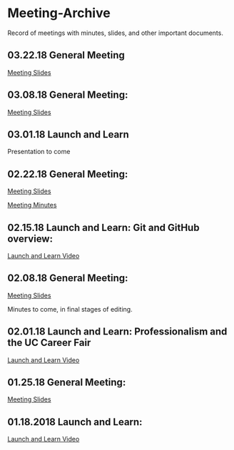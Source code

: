 # Meeting-Archive
Record of meetings with minutes, slides, and other important documents.

## 03.22.18 General Meeting
[Meeting Slides](https://goo.gl/LMRpxa)

## 03.08.18 General Meeting:
[Meeting Slides](https://docs.google.com/presentation/d/1UNZZGPHiG3SXEuGy6KOfEE0L2k0sVB6msdGAvYVQMyo/edit?usp=sharing)

## 03.01.18 Launch and Learn
Presentation to come

## 02.22.18 General Meeting:
[Meeting Slides](https://goo.gl/2PYK2G)

[Meeting Minutes](https://drive.google.com/file/d/1SDVQARdk_IOzZpUeb1KpDeL_Yt8bSE1C/view?usp=sharing)

## 02.15.18 Launch and Learn: Git and GitHub overview:
[Launch and Learn Video](https://www.youtube.com/watch?v=b8EQ_EcnjiQ)

## 02.08.18 General Meeting:
[Meeting Slides](https://docs.google.com/presentation/d/1Ac6WbhAn3ab5PAx4E-7Ylp_YkcDlu-KJ7du-VRWB18E/edit?usp=sharing)

Minutes to come, in final stages of editing.

## 02.01.18 Launch and Learn: Professionalism and the UC Career Fair
[Launch and Learn Video](https://www.youtube.com/watch?v=ICzbrer8HHs)

## 01.25.18 General Meeting:
[Meeting Slides](https://docs.google.com/presentation/d/10VWH_HSCKyYTN8_kQykGLQFYh_3NhjV3DEjfZL7XI6E/edit#slide=id.p3)

## 01.18.2018 Launch and Learn: 
[Launch and Learn Video](https://www.youtube.com/watch?v=r67IILsffqg)
 

